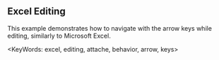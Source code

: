 ## Excel Editing ##

This example demonstrates how to navigate with the arrow keys while editing, similarly to Microsoft Excel.

<KeyWords: excel, editing, attache, behavior, arrow, keys>